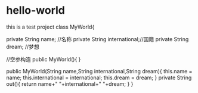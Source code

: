 # hello-world
this is a test project 
class MyWorld{
  
  private String name; //名称
  private String international;//国籍
  private String dream; //梦想
  
  //空参构造
  public MyWorld(){
  }
  
  public MyWorld(String name,String international,String dream){
    this.name = name;
    this.international = international;
    this.dream = dream;
  }
  private String out(){
    return name+" "+international+" "+dream;
  }
}
